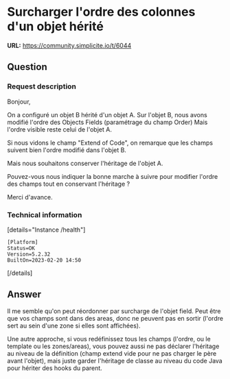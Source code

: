 # Surcharger l'ordre des colonnes d'un objet hérité

**URL:** https://community.simplicite.io/t/6044

## Question
### Request description

Bonjour,

On a configuré un objet B hérité d'un objet A.
Sur l'objet B, nous avons modifié l'ordre des Objects Fields (paramétrage du champ Order)
Mais l'ordre visible reste celui de l'objet A.

Si nous vidons le champ "Extend of Code", on remarque que les champs suivent bien l'ordre modifié dans l'objet B.

Mais nous souhaitons conserver l'héritage de l'objet A.

Pouvez-vous nous indiquer la bonne marche à suivre pour modifier l'ordre des champs tout en conservant l'héritage ?

Merci d'avance.

### Technical information

[details="Instance /health"]
```text
[Platform]
Status=OK
Version=5.2.32
BuiltOn=2023-02-20 14:50
```
[/details]

## Answer
Il me semble qu'on peut réordonner par surcharge de l'objet field.
Peut être que vos champs sont dans des areas, donc ne peuvent pas en sortir (l'ordre sert au sein d'une zone si elles sont affichées).

Une autre approche, si vous redéfinissez tous les champs (l'ordre, ou le template ou les zones/areas), vous pouvez aussi ne pas déclarer l'héritage au niveau de la définition (champ extend vide pour ne pas charger le père avant l'objet), mais juste garder l'héritage de classe au niveau du code Java pour hériter des hooks du parent.
